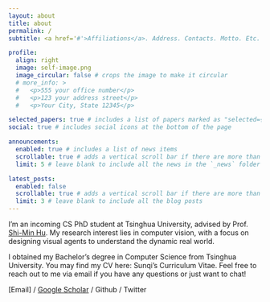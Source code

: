 ```yaml
---
layout: about
title: about
permalink: /
subtitle: <a href='#'>Affiliations</a>. Address. Contacts. Motto. Etc.

profile:
  align: right
  image: self-image.png
  image_circular: false # crops the image to make it circular
  # more_info: >
  #   <p>555 your office number</p>
  #   <p>123 your address street</p>
  #   <p>Your City, State 12345</p>

selected_papers: true # includes a list of papers marked as "selected={true}"
social: true # includes social icons at the bottom of the page

announcements:
  enabled: true # includes a list of news items
  scrollable: true # adds a vertical scroll bar if there are more than 3 news items
  limit: 5 # leave blank to include all the news in the `_news` folder

latest_posts:
  enabled: false
  scrollable: true # adds a vertical scroll bar if there are more than 3 new posts items
  limit: 3 # leave blank to include all the blog posts
---
```


I’m an incoming CS PhD student at Tsinghua University, advised by Prof. [Shi-Min Hu](https://cg.cs.tsinghua.edu.cn/shimin.htm). My research interest lies in computer vision, with a focus on designing visual agents to understand the dynamic real world.

I obtained my Bachelor’s degree in Computer Science from Tsinghua University. You may find my CV here: Sunqi’s Curriculum Vitae. Feel free to reach out to me via email if you have any questions or just want to chat!

[Email] / [Google Scholar](https://scholar.google.com/citations?hl=en&user=OK8a4mMAAAAJ) / Github / Twitter
